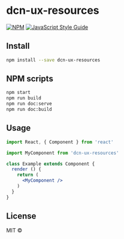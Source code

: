 # dcn-ux-resources

> 

[![NPM](https://img.shields.io/npm/v/dcn-ux-resources.svg)](https://www.npmjs.com/package/dcn-ux-resources) [![JavaScript Style Guide](https://img.shields.io/badge/code_style-standard-brightgreen.svg)](https://standardjs.com)

## Install

```bash
npm install --save dcn-ux-resources
```

## NPM scripts

```bash
npm start
npm run build
npm run doc:serve
npm run doc:build
```

## Usage

```jsx
import React, { Component } from 'react'

import MyComponent from 'dcn-ux-resources'

class Example extends Component {
  render () {
    return (
      <MyComponent />
    )
  }
}
```

## License

MIT © [](https://github.com/)
